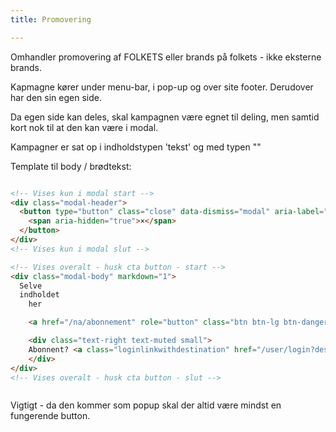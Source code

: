 ```yaml
---
title: Promovering

---
```


Omhandler promovering af FOLKETS eller brands på folkets - ikke eksterne brands.

Kapmagne kører under menu-bar, i pop-up og over site footer. Derudover har den sin egen side.

Da egen side kan deles, skal  kampagnen være egnet til deling, men samtid kort nok til at den  kan være i modal.

Kampagner er sat op i indholdstypen 'tekst' og med typen ""

Template til body / brødtekst:

```html

<!-- Vises kun i modal start -->
<div class="modal-header">
  <button type="button" class="close" data-dismiss="modal" aria-label="Close">
    <span aria-hidden="true">×</span>
  </button>
</div>
<!-- Vises kun i modal slut -->

<!-- Vises overalt - husk cta button - start -->
<div class="modal-body" markdown="1">
  Selve
  indholdet
	her

	<a href="/na/abonnement" role="button" class="btn btn-lg btn-danger btn-block">Se fordele</a>

	<div class="text-right text-muted small">
	Abonnent? <a class="loginlinkwithdestination" href="/user/login?destination=/node/3595">Log på og slip for besked</a>
	</div>
</div>
<!-- Vises overalt - husk cta button - slut -->



```

Vigtigt - da den kommer som popup skal der altid være mindst en fungerende button.
